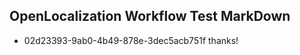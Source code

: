 ## OpenLocalization Workflow Test MarkDown
* 02d23393-9ab0-4b49-878e-3dec5acb751f thanks!

<!--HONumber=Aug16_HO5-->


